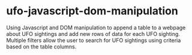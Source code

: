 # ufo-javascript-dom-manipulation
Using Javascript and DOM manipulation to append a table to a webpage about UFO sightings and add new rows of data for each UFO sighting. Multiple filters allow the user to search for UFO sightings using criteria based on the table columns.
